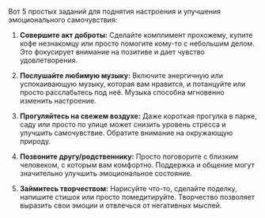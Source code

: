 Вот 5 простых заданий для поднятия настроения и улучшения эмоционального самочувствия:

1.  **Совершите акт доброты:** Сделайте комплимент прохожему, купите кофе незнакомцу или просто помогите кому-то с небольшим делом.  Это фокусирует внимание на позитиве и дает чувство удовлетворения.

2.  **Послушайте любимую музыку:** Включите энергичную или успокаивающую музыку, которая вам нравится, и потанцуйте или просто расслабьтесь под неё. Музыка способна мгновенно изменить настроение.

3.  **Прогуляйтесь на свежем воздухе:** Даже короткая прогулка в парке, саду или просто по улице может снизить уровень стресса и улучшить самочувствие. Обратите внимание на окружающую природу.

4.  **Позвоните другу/родственнику:**  Просто поговорите с близким человеком, с которым вам комфортно. Поддержка и общение могут значительно улучшить эмоциональное состояние.

5.  **Займитесь творчеством:** Нарисуйте что-то, сделайте поделку, напишите стишок или просто помедитируйте.  Творчество позволяет выразить свои эмоции и отвлечься от негативных мыслей.
